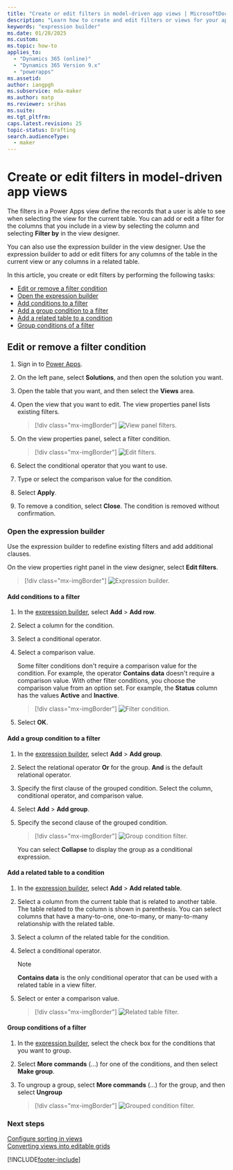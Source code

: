 ```yaml
---
title: "Create or edit filters in model-driven app views | MicrosoftDocs"
description: "Learn how to create and edit filters or views for your app"
keywords: "expression builder"
ms.date: 01/28/2025
ms.custom: 
ms.topic: how-to
applies_to: 
  - "Dynamics 365 (online)"
  - "Dynamics 365 Version 9.x"
  - "powerapps"
ms.assetid: 
author: iangpgh
ms.subservice: mda-maker
ms.author: matp
ms.reviewer: srihas
ms.suite: 
ms.tgt_pltfrm: 
caps.latest.revision: 25
topic-status: Drafting
search.audienceType: 
  - maker
---
```

# Create or edit filters in model-driven app views

The filters in a Power Apps view define the records that a user is able to see when selecting the view for the current table. You can add or edit a filter for the columns that you include in a view by selecting the column and selecting **Filter by** in the view designer.

You can also use the expression builder in the view designer. Use the expression builder to add or edit filters for any columns of the table in the current view or any columns in a related table.

In this article, you create or edit filters by performing the following tasks:

- [Edit or remove a filter condition](create-edit-view-filters.md#edit-or-remove-a-filter-condition)
- [Open the expression builder](create-edit-view-filters.md#open-the-expression-builder)
- [Add conditions to a filter](create-edit-view-filters.md#add-conditions-to-a-filter)
- [Add a group condition to a filter](create-edit-view-filters.md#add-a-group-condition-to-a-filter)
- [Add a related table to a condition](create-edit-view-filters.md#add-a-related-table-to-a-condition)
- [Group conditions of a filter](create-edit-view-filters.md#group-conditions-of-a-filter)

## Edit or remove a filter condition

1. Sign in to [Power Apps](https://make.powerapps.com/?utm_source=padocs&utm_medium=linkinadoc&utm_campaign=referralsfromdoc).  
1. On the left pane, select **Solutions**, and then open the solution you want.
1. Open the table that you want, and then select the **Views** area.
1. Open the view that you want to edit. The view properties panel lists existing filters.

   > [!div class="mx-imgBorder"] 
   > ![View panel filters.](media/views-panel-filters.png "View panel filters")

1. On the view properties panel, select a filter condition.

   > [!div class="mx-imgBorder"] 
   > ![Edit filters.](media/edit-filter-viewpanel.png "Edit filters")

1. Select the conditional operator that you want to use.

1. Type or select the comparison value for the condition.

1. Select **Apply**.

1. To remove a condition, select **Close**. The condition is removed without confirmation.

### Open the expression builder

Use the expression builder to redefine existing filters and add additional clauses.

On the view properties right panel in the view designer, select **Edit filters**.

> [!div class="mx-imgBorder"] 
> ![Expression builder.](media/edit-create-filters.png "Expression builder")

#### Add conditions to a filter

1. In the [expression builder](#open-the-expression-builder), select **Add** > **Add row**.

2. Select a column for the condition.

3. Select a conditional operator.

4. Select a comparison value.  

   Some filter conditions don't require a comparison value for the condition. For example, the operator **Contains data** doesn't require a comparison value. With other filter conditions, you choose the comparison value from an option set. For example, the **Status** column has the values **Active** and **Inactive**.

    > [!div class="mx-imgBorder"] 
    > ![Filter condition.](media/add-condition-filter.png "Filter condition")

5. Select **OK**.

#### Add a group condition to a filter

1. In the [expression builder](#open-the-expression-builder), select **Add** > **Add group**.

2. Select the relational operator **Or** for the group. **And** is the default relational operator.

3. Specify the first clause of the grouped condition. Select the column, conditional operator, and comparison value.

4. Select **Add** > **Add group**.

5. Specify the second clause of the grouped condition.

   > [!div class="mx-imgBorder"] 
   > ![Group condition filter.](media/add-group-filter.png "Group condition filter")

    You can select **Collapse** to display the group as a conditional expression.

#### Add a related table to a condition

1. In the [expression builder](#open-the-expression-builder), select **Add** > **Add related table**.

2. Select a column from the current table that is related to another table. The table related to the column is shown in parenthesis. You can select columns that have a many-to-one, one-to-many, or many-to-many relationship with the related table.

3. Select a column of the related table for the condition.

4. Select a conditional operator.

   > [!NOTE]
   > **Contains data** is the only conditional operator that can be used with a related table in a view filter.

5. Select or enter a comparison value.

    > [!div class="mx-imgBorder"]
    > ![Related table filter.](media/add-relatedentity-filter.png "Related table filter")

#### Group conditions of a filter

1. In the [expression builder](#open-the-expression-builder), select the check box for the conditions that you want to group.

2. Select **More commands** (...) for one of the conditions, and then select **Make group**.

3. To ungroup a group, select **More commands** (...) for the group, and then select **Ungroup**

    > [!div class="mx-imgBorder"] 
    > ![Grouped condition filter.](media/group-conditions-filter.png "Grouped condition filter")

### Next steps

[Configure sorting in views](configure-sorting.md)  <br/>
[Converting views into editable grids](make-grids-lists-editable-custom-control.md)<br/>

[!INCLUDE[footer-include](../../includes/footer-banner.md)]
